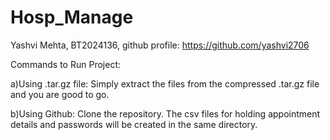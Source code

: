 # Hosp_Manage

Yashvi Mehta, BT2024136, github profile: https://github.com/yashvi2706

Commands to Run Project:

a)Using .tar.gz file:
  Simply extract the files from the compressed .tar.gz file and you are good to go.

b)Using Github: 
  Clone the repository.
  The csv files for holding appointment details and passwords will be created in the same directory.

